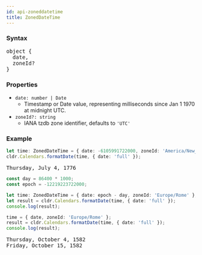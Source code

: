 ```yaml
---
id: api-zoneddatetime
title: ZonedDateTime
---
```


### Syntax
<pre class="syntax">
object {
  date,
  zoneId?
}
</pre>

### Properties
  - <code class="def">date: <span>number | Date</span></code>
    - Timestamp or Date value, representing milliseconds since Jan 1 1970 at midnight UTC.
  - <code class="def">zoneId?: <span>string</span></code>
    - IANA tzdb zone identifier, defaults to `'UTC'`

### Example

```typescript
let time: ZonedDateTime = { date: -6105991722000, zoneId: 'America/New_York' };
cldr.Calendars.formatDate(time, { date: 'full' });
```

<pre class="output">
Thursday, July 4, 1776
</pre>

```typescript
const day = 86400 * 1000;
const epoch = -12219223722000;

let time: ZonedDateTime = { date: epoch - day, zoneId: 'Europe/Rome' };
let result = cldr.Calendars.formatDate(time, { date: 'full' });
console.log(result);

time = { date, zoneId: 'Europe/Rome' };
result = cldr.Calendars.formatDate(time, { date: 'full' });
console.log(result);
```

<pre class="output">
Thursday, October 4, 1582
Friday, October 15, 1582
</pre>
